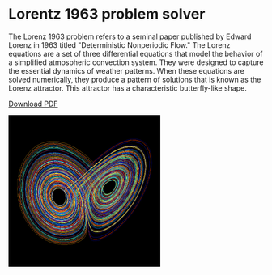 # Lorentz 1963 problem solver
The Lorenz 1963 problem refers to a seminal paper published by Edward Lorenz in 1963 titled "Deterministic Nonperiodic Flow."
The Lorenz equations are a set of three differential equations that model the behavior of a simplified atmospheric convection system. They were designed to capture the essential dynamics of weather patterns. When these equations are solved numerically, they produce a pattern of solutions that is known as the Lorenz attractor. This attractor has a characteristic butterfly-like shape.

[Download PDF](https://github.com/adarshkashyap15/Lorentz_1963_problem/blob/main/lorenz-1963.pdf)

<img src="https://github.com/adarshkashyap15/Lorentz_1963_problem/blob/main/Project%20logo.jpg" alt="GitHub Logo" width="300" height="300" />
